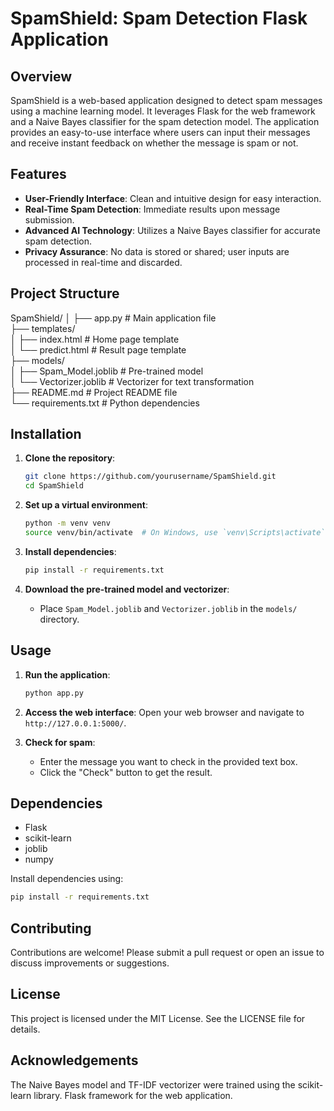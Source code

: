 # SpamShield: Spam Detection Flask Application

## Overview
SpamShield is a web-based application designed to detect spam messages using a machine learning model. It leverages Flask for the web framework and a Naive Bayes classifier for the spam detection model. The application provides an easy-to-use interface where users can input their messages and receive instant feedback on whether the message is spam or not.

## Features
- **User-Friendly Interface**: Clean and intuitive design for easy interaction.
- **Real-Time Spam Detection**: Immediate results upon message submission.
- **Advanced AI Technology**: Utilizes a Naive Bayes classifier for accurate spam detection.
- **Privacy Assurance**: No data is stored or shared; user inputs are processed in real-time and discarded.

## Project Structure

SpamShield/
│
├── app.py # Main application file <br>
├── templates/<br>
│ ├── index.html # Home page template<br>
│ └── predict.html # Result page template<br>
├── models/<br>
│ ├── Spam_Model.joblib # Pre-trained model<br>
│ └── Vectorizer.joblib # Vectorizer for text transformation<br>
├── README.md # Project README file<br>
└── requirements.txt # Python dependencies<br>


## Installation
1. **Clone the repository**:
    ```sh
    git clone https://github.com/yourusername/SpamShield.git
    cd SpamShield
    ```

2. **Set up a virtual environment**:
    ```sh
    python -m venv venv
    source venv/bin/activate  # On Windows, use `venv\Scripts\activate`
    ```

3. **Install dependencies**:
    ```sh
    pip install -r requirements.txt
    ```

4. **Download the pre-trained model and vectorizer**:
    - Place `Spam_Model.joblib` and `Vectorizer.joblib` in the `models/` directory.

## Usage
1. **Run the application**:
    ```sh
    python app.py
    ```

2. **Access the web interface**:
    Open your web browser and navigate to `http://127.0.0.1:5000/`.

3. **Check for spam**:
    - Enter the message you want to check in the provided text box.
    - Click the "Check" button to get the result.

## Dependencies
- Flask
- scikit-learn
- joblib
- numpy

Install dependencies using:
```sh
pip install -r requirements.txt
```
## Contributing
Contributions are welcome! Please submit a pull request or open an issue to discuss improvements or suggestions.

## License
This project is licensed under the MIT License. See the LICENSE file for details.

## Acknowledgements
The Naive Bayes model and TF-IDF vectorizer were trained using the scikit-learn library.
Flask framework for the web application.
